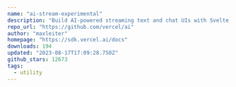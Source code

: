 ```yaml
---
name: "ai-stream-experimental"
description: "Build AI-powered streaming text and chat UIs with Svelte support."
repo_url: "https://github.com/vercel/ai"
author: "maxleiter"
homepage: "https://sdk.vercel.ai/docs"
downloads: 194
updated: "2023-08-17T17:09:28.750Z"
github_stars: 12673
tags: 
  - utility
---
```


